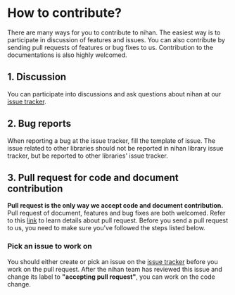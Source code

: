 # How to contribute?
There are many ways for you to contribute to nihan. The easiest way is to participate in discussion of features and issues. You can also contribute by sending pull requests of features or bug fixes to us. Contribution to the documentations is also highly welcomed.

## 1. Discussion
You can participate into discussions and ask questions about nihan at our [issue tracker](https://github.com/cilerler/nihan/issues).

## 2. Bug reports
When reporting a bug at the issue tracker, fill the template of issue. The issue related to other libraries should not be reported in nihan library issue tracker, but be reported to other libraries' issue tracker.

## 3. Pull request for code and document contribution
**Pull request is the only way we accept code and document contribution.** Pull request of document, features and bug fixes are both welcomed. Refer to this [link](https://help.github.com/articles/using-pull-requests/) to learn details about pull request. Before you send a pull request to us, you need to make sure you've followed the steps listed below.

### Pick an issue to work on
You should either create or pick an issue on the [issue tracker](https://github.com/cilerler/nihan/issues) before you work on the pull request. After the nihan team has reviewed this issue and change its label to **"accepting pull request"**, you can work on the code change.
